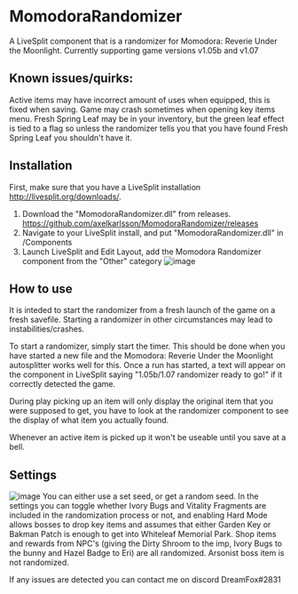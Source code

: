 # MomodoraRandomizer
 A LiveSplit component that is a randomizer for Momodora: Reverie Under the Moonlight. Currently supporting game versions v1.05b and v1.07
 
 ## Known issues/quirks:
 Active items may have incorrect amount of uses when equipped, this is fixed when saving.
 Game may crash sometimes when opening key items menu.
 Fresh Spring Leaf may be in your inventory, but the green leaf effect is tied to a flag so unless the randomizer tells you that you have found Fresh Spring Leaf you shouldn't have it.
 
 ## Installation
 First, make sure that you have a LiveSplit installation http://livesplit.org/downloads/.
 
 1. Download the "MomodoraRandomizer.dll" from releases. https://github.com/axelkarlsson/MomodoraRandomizer/releases
 2. Navigate to your LiveSplit install, and put "MomodoraRandomizer.dll" in <LiveSplitDir>/Components
 3. Launch LiveSplit and Edit Layout, add the Momodora Randomizer component from the "Other" category
![image](https://user-images.githubusercontent.com/26115597/154794577-4dd8d8fb-a589-4a48-b257-a73940f76956.png)

 ## How to use
 It is inteded to start the randomizer from a fresh launch of the game on a fresh savefile. Starting a randomizer in other circumstances may lead to instabilities/crashes.
 
To start a randomizer, simply start the timer. This should be done when you have started a new file and the Momodora: Reverie Under the Moonlight autosplitter works well for this. Once a run has started, a text will appear on the component in LiveSplit saying "1.05b/1.07 randomizer ready to go!" if it correctly detected the game.
 
 During play picking up an item will only display the original item that you were supposed to get, you have to look at the randomizer component to see the display of what item you actually found.
 
 Whenever an active item is picked up it won't be useable until you save at a bell.
 
 ## Settings
 ![image](https://user-images.githubusercontent.com/26115597/154794956-cbdb9425-c023-44cd-9604-e1e5614f6d84.png)
 You can either use a set seed, or get a random seed.
In the settings you can toggle whether Ivory Bugs and Vitality Fragments are included in the randomization process or not, and enabling Hard Mode allows bosses to drop key items and assumes that either Garden Key or Bakman Patch is enough to get into Whiteleaf Memorial Park.
 Shop items and rewards from NPC's (giving the Dirty Shroom to the imp, Ivory Bugs to the bunny and Hazel Badge to Eri) are all randomized.
 Arsonist boss item is not randomized.
 
 If any issues are detected you can contact me on discord DreamFox#2831
